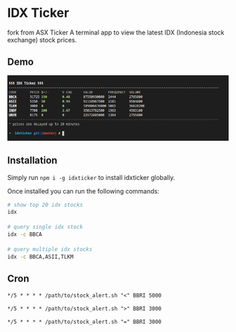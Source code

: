 # IDX Ticker

fork from ASX Ticker 
A terminal app to view the latest IDX (Indonesia stock exchange) stock prices.

## Demo

![Alt text](demo.png?raw=true "Demo")

## Installation

Simply run `npm i -g idxticker` to install idxticker globally.

Once installed you can run the following commands:

```bash
# show top 20 idx stocks
idx

# query single idx stock
idx -c BBCA

# query multiple idx stocks
idx -c BBCA,ASII,TLKM
```

## Cron
```
*/5 * * * * /path/to/stock_alert.sh "<" BBRI 5000
```
```
*/5 * * * * /path/to/stock_alert.sh ">" BBRI 3000
```
```
*/5 * * * * /path/to/stock_alert.sh "=" BBRI 3000
```


 
